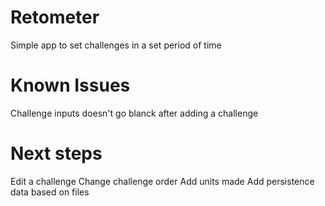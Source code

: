 # Retometer

Simple app to set challenges in a set period of time

# Known Issues

Challenge inputs doesn't go blanck after adding a challenge

# Next steps

Edit a challenge
Change challenge order
Add units made
Add persistence data based on files
